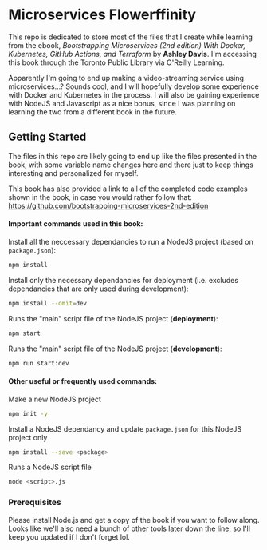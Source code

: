 # Microservices Flowerffinity

This repo is dedicated to store most of the files that I create while learning from the ebook, *Bootstrapping Microservices (2nd edition) With Docker, Kubernetes, GitHub Actions, and Terraform* by **Ashley Davis**. I'm accessing this book through the Toronto Public Library via O'Reilly Learning.

Apparently I'm going to end up making a video-streaming service using microservices...? Sounds cool, and I will hopefully develop some experience with Docker and Kubernetes in the process. I will also be gaining experience with NodeJS and Javascript as a nice bonus, since I was planning on learning the two from a different book in the future. 

## Getting Started 

The files in this repo are likely going to end up like the files presented in the book, with some variable name changes here and there just to keep things interesting and personalized for myself.

This book has also provided a link to all of the completed code examples shown in the book, in case you would rather follow that: https://github.com/bootstrapping-microservices-2nd-edition

#### Important commands used in this book:

Install all the neccessary dependancies to run a NodeJS project (based on `package.json`):
```sh
npm install
```

Install only the necessary dependancies for deployment (i.e. excludes dependancies that are only used during development):
```sh
npm install --omit=dev
```

Runs the "main" script file of the NodeJS project (**deployment**):
```sh
npm start
```

Runs the "main" script file of the NodeJS project (**development**):
```sh
npm run start:dev
```
#### Other useful or frequently used commands:

Make a new NodeJS project
```sh
npm init -y
```

Install a NodeJS dependancy and update `package.json` for this NodeJS project only
```sh
npm install --save <package>
```

Runs a NodeJS script file
```sh
node <script>.js
```


### Prerequisites

Please install Node.js and get a copy of the book if you want to follow along. Looks like we'll also need a bunch of other tools later down the line, so I'll keep you updated if I don't forget lol.

